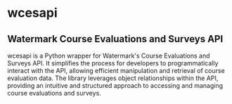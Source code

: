 # wcesapi 
## Watermark Course Evaluations and Surveys API
wcesapi is a Python wrapper for Watermark's Course Evaluations and Surveys API. It simplifies the process for developers to programmatically interact with the API, allowing efficient manipulation and retrieval of course evaluation data. The library leverages object relationships within the API, providing an intuitive and structured approach to accessing and managing course evaluations and surveys.
